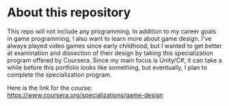# About this repository
This repo will not include any programming.
In addition to my career goals in game programming, I also want to learn more about game design. I've always played video games since early childhood, but I wanted to get better at examination and dissection of their design by taking this specialization program offered by Coursera. Since my main focus is Unity/C#, it can take a while before this portfolio looks like something, but eventually, I plan to complete the specialization program.

Here is the link for the course: 
https://www.coursera.org/specializations/game-design